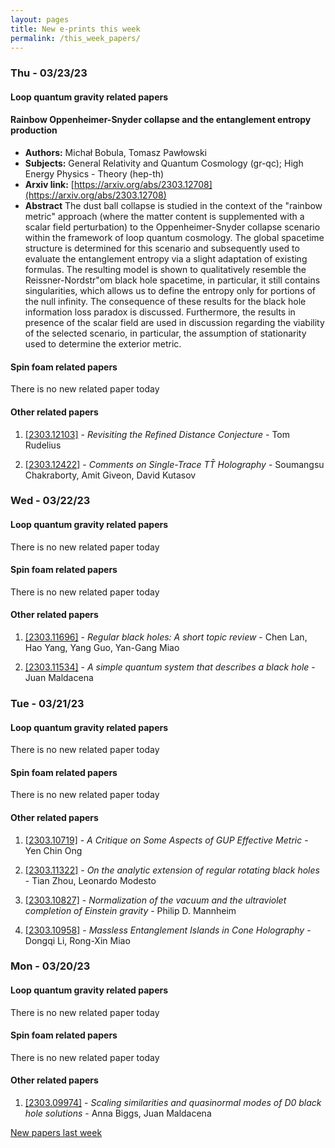 ```yaml
---
layout: pages
title: New e-prints this week
permalink: /this_week_papers/
---
```




### Thu - 03/23/23

#### Loop quantum gravity related papers

#### **Rainbow Oppenheimer-Snyder collapse and the entanglement entropy  production**
 - **Authors:** Michał Bobula, Tomasz Pawłowski
 - **Subjects:** General Relativity and Quantum Cosmology (gr-qc); High Energy Physics - Theory (hep-th)
 - **Arxiv link:** [https://arxiv.org/abs/2303.12708](https://arxiv.org/abs/2303.12708)
 - **Abstract**
 The dust ball collapse is studied in the context of the "rainbow metric" approach (where the matter content is supplemented with a scalar field perturbation) to the Oppenheimer-Snyder collapse scenario within the framework of loop quantum cosmology. The global spacetime structure is determined for this scenario and subsequently used to evaluate the entanglement entropy via a slight adaptation of existing formulas. The resulting model is shown to qualitatively resemble the Reissner-Nordstr\"om black hole spacetime, in particular, it still contains singularities, which allows us to define the entropy only for portions of the null infinity. The consequence of these results for the black hole information loss paradox is discussed. Furthermore, the results in presence of the scalar field are used in discussion regarding the viability of the selected scenario, in particular, the assumption of stationarity used to determine the exterior metric. 

#### Spin foam related papers

There is no new related paper today 



#### Other related papers

1. [[2303.12103]](https://arxiv.org/abs/2303.12103) - *Revisiting the Refined Distance Conjecture* - Tom Rudelius

1. [[2303.12422]](https://arxiv.org/abs/2303.12422) - *Comments on Single-Trace $T\bar T$ Holography* - Soumangsu Chakraborty, Amit Giveon, David Kutasov



### Wed - 03/22/23

#### Loop quantum gravity related papers

There is no new related paper today 

#### Spin foam related papers

There is no new related paper today 



#### Other related papers

1. [[2303.11696]](https://arxiv.org/abs/2303.11696) - *Regular black holes: A short topic review* - Chen Lan, Hao Yang, Yang Guo, Yan-Gang Miao

1. [[2303.11534]](https://arxiv.org/abs/2303.11534) - *A simple quantum system that describes a black hole* - Juan Maldacena



### Tue - 03/21/23

#### Loop quantum gravity related papers

There is no new related paper today 

#### Spin foam related papers

There is no new related paper today 



#### Other related papers

1. [[2303.10719]](https://arxiv.org/abs/2303.10719) - *A Critique on Some Aspects of GUP Effective Metric* - Yen Chin Ong

1. [[2303.11322]](https://arxiv.org/abs/2303.11322) - *On the analytic extension of regular rotating black holes* - Tian Zhou, Leonardo Modesto

1. [[2303.10827]](https://arxiv.org/abs/2303.10827) - *Normalization of the vacuum and the ultraviolet completion of Einstein  gravity* - Philip D. Mannheim

1. [[2303.10958]](https://arxiv.org/abs/2303.10958) - *Massless Entanglement Islands in Cone Holography* - Dongqi Li, Rong-Xin Miao



### Mon - 03/20/23

#### Loop quantum gravity related papers

There is no new related paper today 

#### Spin foam related papers

There is no new related paper today 



#### Other related papers

1. [[2303.09974]](https://arxiv.org/abs/2303.09974) - *Scaling similarities and quasinormal modes of D0 black hole solutions* - Anna Biggs, Juan Maldacena






[New papers last week]({{site.url}}/archived/weekly/pre-prints/2023/03/20/archived_weekly_papers.html)
